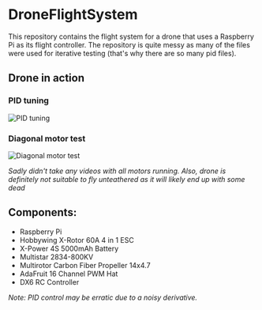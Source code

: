 # DroneFlightSystem

This repository contains the flight system for a drone that uses a Raspberry Pi as its flight controller. The repository is quite messy as many of the files were used for iterative testing (that's why there are so many pid files).

## Drone in action
### PID tuning 
![PID tuning](https://media.giphy.com/media/3TyZsBbAYOQViJGsa9/giphy.gif)

### Diagonal motor test
![Diagonal motor test](https://media.giphy.com/media/7MUJxguDErxrx9e7n8/giphy.gif)

*Sadly didn't take any videos with all motors running. Also, drone is definitely not suitable to fly unteathered as it will likely end up with some dead*

## Components:

- Raspberry Pi
- Hobbywing X-Rotor 60A 4 in 1 ESC
- X-Power 4S 5000mAh Battery
- Multistar 2834-800KV
- Multirotor Carbon Fiber Propeller 14x4.7
- AdaFruit 16 Channel PWM Hat
- DX6 RC Controller 

*Note: PID control may be erratic due to a noisy derivative.*
